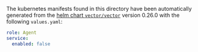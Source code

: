 The kubernetes manifests found in this directory have been automatically generated
from the [helm chart `vector/vector`](https://github.com/vectordotdev/helm-charts/tree/master/charts/vector)
version 0.26.0 with the following `values.yaml`:

```yaml
role: Agent
service:
  enabled: false
```
